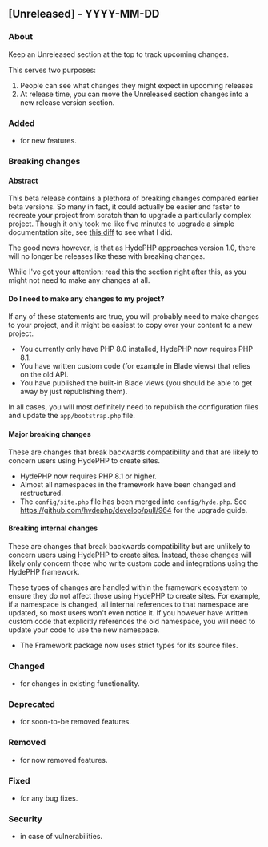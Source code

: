 ## [Unreleased] - YYYY-MM-DD

### About

Keep an Unreleased section at the top to track upcoming changes.

This serves two purposes:

1. People can see what changes they might expect in upcoming releases
2. At release time, you can move the Unreleased section changes into a new release version section.

### Added
- for new features.

### Breaking changes

#### Abstract

This beta release contains a plethora of breaking changes compared earlier beta versions.
So many in fact, it could actually be easier and faster to recreate your project from scratch than to upgrade a particularly complex project. Though it only took me like five minutes to upgrade a simple documentation site, see [this diff](https://github.com/caendesilva/hyde-example-documentation-site/commit/f647f9250ecb20cf7bbf43bb10cd6401fae201cb) to see what I did.

The good news however, is that as HydePHP approaches version 1.0, there will no longer be releases like these with breaking changes.

While I've got your attention: read this the section right after this, as you might not need to make any changes at all.

#### Do I need to make any changes to my project?

If any of these statements are true, you will probably need to make changes to your project, and it might be easiest to copy over your content to a new project.

- You currently only have PHP 8.0 installed, HydePHP now requires PHP 8.1.
- You have written custom code (for example in Blade views) that relies on the old API.
- You have published the built-in Blade views (you should be able to get away by just republishing them).

In all cases, you will most definitely need to republish the configuration files and update the `app/bootstrap.php` file.

#### Major breaking changes

These are changes that break backwards compatibility and that are likely to concern users using HydePHP to create sites.

- HydePHP now requires PHP 8.1 or higher.
- Almost all namespaces in the framework have been changed and restructured.
- The `config/site.php` file has been merged into `config/hyde.php`. See https://github.com/hydephp/develop/pull/964 for the upgrade guide.

#### Breaking internal changes
These are changes that break backwards compatibility but are unlikely to concern users using HydePHP to create sites.
Instead, these changes will likely only concern those who write custom code and integrations using the HydePHP framework.

These types of changes are handled within the framework ecosystem to ensure they do not affect those using HydePHP to create sites.
For example, if a namespace is changed, all internal references to that namespace are updated, so most users won't even notice it.
If you however have written custom code that explicitly references the old namespace, you will need to update your code to use the new namespace.

- The Framework package now uses strict types for its source files.

### Changed

- for changes in existing functionality.

### Deprecated
- for soon-to-be removed features.

### Removed
- for now removed features.

### Fixed
- for any bug fixes.

### Security
- in case of vulnerabilities.
